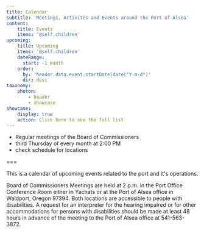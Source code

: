 ```yaml
---
title: Calendar
subtitle: 'Meetings, Activites and Events around the Port of Alsea'
content:
    title: Events
    items: '@self.children'
upcoming:
    title: Upcoming
    items: '@self.children'
    dateRange:
      start: -1 month
    order:
      by: 'header.data.event.startDate|date("Y-m-d")'
      dir: desc
taxonomy:
    photon:
        - header
        - showcase
showcase:
    display: true
    action: Click here to see the full list
---
```


- Regular meetings of the Board of Commissioners 
- third Thursday of every month at 2:00 PM
- check schedule for locations

===

This is a calendar of upcoming events related to the port and it's operations.

Board of Commissioners Meetings are  held at 2 p.m. in the Port Office Conference Room
either in Yachats or at the Port of Alsea office in Waldport, Oregon 97394.
Both locations are accessible to people with disabilities. A request for an interpreter for the hearing impaired or for other accommodations for persons with disabilities should be made at least 48 hours in advance of the meeting to the Port of Alsea office at 541-563-3872.


